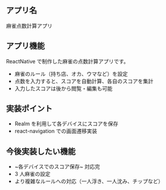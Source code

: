 ## アプリ名

麻雀点数計算アプリ

## アプリ機能

ReactNative で制作した麻雀の点数計算アプリです。

- 麻雀のルール（持ち店、オカ、ウマなど）を設定
- 点数を入力すると、スコアを自動計算、各自のスコアを集計
- 入力したスコアは後から閲覧・編集も可能

## 実装ポイント

- Realm を利用して各デバイスにスコアを保存
- react-navigation での画面遷移実装

## 今後実装したい機能

- ~各デバイスでのスコア保存~ 対応完
- 3 人麻雀の設定
- より複雑なルールへの対応（一人浮き、一人沈み、チップなど）
